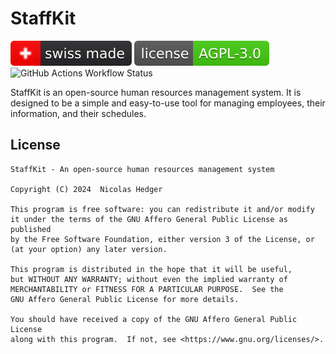 # StaffKit

![Swiss made](.github/images/swiss-made.svg)
![License](.github/images/license.svg)
![GitHub Actions Workflow Status](https://img.shields.io/github/actions/workflow/status/staffkit/staffkit/integrate-backend.yaml?style=flat&label=Integrate%20(backend))



StaffKit is an open-source human resources management system. It is designed to be a simple and easy-to-use tool for managing employees, their information, and their schedules.

## License

```plaintext
StaffKit - An open-source human resources management system

Copyright (C) 2024  Nicolas Hedger

This program is free software: you can redistribute it and/or modify
it under the terms of the GNU Affero General Public License as published
by the Free Software Foundation, either version 3 of the License, or
(at your option) any later version.

This program is distributed in the hope that it will be useful,
but WITHOUT ANY WARRANTY; without even the implied warranty of
MERCHANTABILITY or FITNESS FOR A PARTICULAR PURPOSE.  See the
GNU Affero General Public License for more details.

You should have received a copy of the GNU Affero General Public License
along with this program.  If not, see <https://www.gnu.org/licenses/>.
```